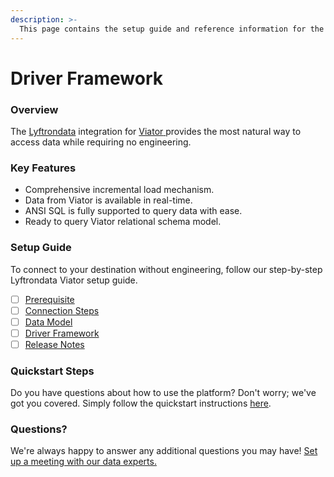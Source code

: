```yaml
---
description: >-
  This page contains the setup guide and reference information for the Viator source connector.
---
```


# Driver Framework

### Overview

The [Lyftrondata](https://www.lyftrondata.com/) integration for [Viator](None)[ ](https://www.lyftrondata.com/integration/viator/)provides the most natural way to access data while requiring no engineering.

### Key Features

* Comprehensive incremental load mechanism.
* Data from Viator is available in real-time.&#x20;
* ANSI SQL is fully supported to query data with ease.
* Ready to query Viator relational schema model.

### Setup Guide

To connect to your destination without engineering, follow our step-by-step Lyftrondata Viator setup guide.

* [ ] [Prerequisite](../../marketing-analytics/viator/prerequisite.md)
* [ ] [Connection Steps](../../marketing-analytics/viator/connection-steps.md)
* [ ] [Data Model](../../marketing-analytics/viator/data-model/)
* [ ] [Driver Framework](../../marketing-analytics/viator/driver-framework/)
* [ ] [Release Notes](../../marketing-analytics/viator/release-notes.md)

### Quickstart Steps

Do you have questions about how to use the platform? Don't worry; we've got you covered. Simply follow the quickstart instructions [here](../../../quickstart-steps.md).

### Questions? <a href="#questions" id="questions"></a>

We're always happy to answer any additional questions you may have! [Set up a meeting with our data experts.](https://www.lyftrondata.com/book-a-meeting/)



